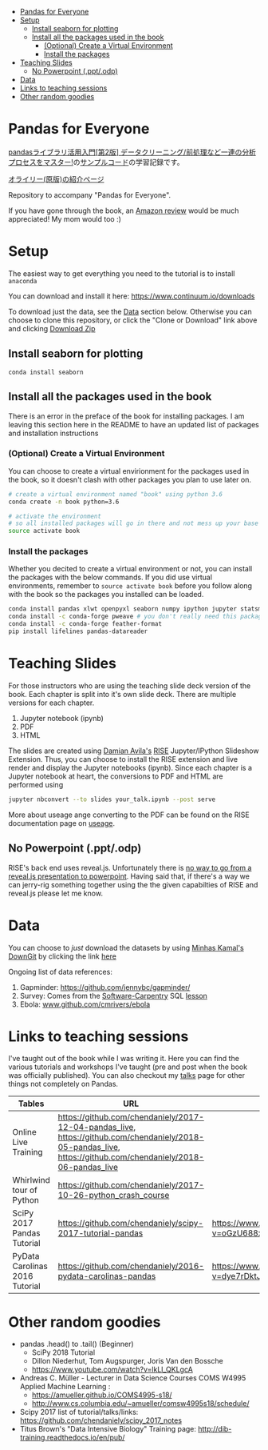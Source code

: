 <!--TOC using https://github.com/ekalinin/github-markdown-toc-->
<!--ts-->
   * [Pandas for Everyone](#pandas-for-everyone)
   * [Setup](#setup)
      * [Install seaborn for plotting](#install-seaborn-for-plotting)
      * [Install all the packages used in the book](#install-all-the-packages-used-in-the-book)
         * [(Optional) Create a Virtual Environment](#optional-create-a-virtual-environment)
         * [Install the packages](#install-the-packages)
   * [Teaching Slides](#teaching-slides)
      * [No Powerpoint (.ppt/.odp)](#no-powerpoint-pptodp)
   * [Data](#data)
   * [Links to teaching sessions](#links-to-teaching-sessions)
   * [Other random goodies](#other-random-goodies)

<!-- Added by: dchen, at: 2018-04-05T23:01-04:00 -->

<!--te-->

# Pandas for Everyone
[pandasライブラリ活用入門[第2版] データクリーニング/前処理など一連の分析プロセスをマスター!](https://book.impress.co.jp/books/1122101167)の[サンプルコード](https://github.com/chendaniely/pandas_for_everyone)の学習記録です。

[オライリー(原版)の紹介ページ](https://www.oreilly.com/library/view/pandas-for-everyone/9780137891146/)

Repository to accompany "Pandas for Everyone".

If you have gone through the book, an
[Amazon review](https://www.amazon.com/Pandas-Everyone-Analysis-Addison-Wesley-Analytics/dp/0134546938/ref=sr_1_1?ie=UTF8&qid=1522984377&sr=8-1&keywords=pandas+for+everyone)
would be much appreciated!
My mom would too :)

# Setup

The easiest way to get everything you need to the tutorial is to install `anaconda`

You can download and install it here: https://www.continuum.io/downloads

To download just the data, see the [Data](https://github.com/chendaniely/pandas_for_everyone#data) section below.
Otherwise you can choose to clone this repository, or click the "Clone or Download" link above and clicking [Download Zip](https://github.com/chendaniely/pandas_for_everyone/archive/master.zip)

## Install seaborn for plotting

`conda install seaborn`

## Install all the packages used in the book
There is an error in the preface of the book for installing packages.
I am leaving this section here in the README to have an updated list of packages and installation instructions

### (Optional) Create a Virtual Environment

You can choose to create a virtual envirionment for the packages used in the book,
so it doesn't clash with other packages you plan to use later on.

```bash
# create a virtual environment named "book" using python 3.6
conda create -n book python=3.6

# activate the environment
# so all installed packages will go in there and not mess up your base python environment
source activate book
```

### Install the packages

Whether you decited to create a virtual environment or not, you can install the packages with the below commands.
If you did use virtual environments, remember to `source activate book` before you follow along with the book
so the packages you installed can be loaded.

```bash
conda install pandas xlwt openpyxl seaborn numpy ipython jupyter statsmodels scikit-learn regex wget odo numba
conda install -c conda-forge pweave # you don't really need this package, it was used to build and create the book
conda install -c conda-forge feather-format
pip install lifelines pandas-datareader
```

# Teaching Slides

For those instructors who are using the teaching slide deck version of the book.
Each chapter is split into it's own slide deck.
There are multiple versions for each chapter.

1. Jupyter notebook (ipynb)
2. PDF
3. HTML

The slides are created using
[Damian Avila's](http://www.damian.oquanta.info/)
[RISE](https://damianavila.github.io/RISE/index.html)
Jupyter/IPython Slideshow Extension.
Thus, you can choose to install the RISE extension and live render and display the Jupyter notebooks (ipynb).
Since each chapter is a Jupyter notebook at heart, the conversions to PDF and HTML are performed using

```bash
jupyter nbconvert --to slides your_talk.ipynb --post serve
```

More about useage ange converting to the PDF can be found on the RISE documentation page on
[useage](https://damianavila.github.io/RISE/usage.html).

## No Powerpoint (.ppt/.odp)

RISE's back end uses reveal.js.
Unfortunately there is [no way to go from a reveal.js presentation to powerpoint](https://github.com/hakimel/reveal.js/issues/1702).
Having said that,
if there's a way we can jerry-rig something together using the the given capabilties of RISE and reveal.js please let me know.

# Data

You can choose to *just* download the datasets by using [Minhas Kamal's](https://minhaskamal.github.io/#/home) [DownGit](https://minhaskamal.github.io/DownGit/#/home) by clicking the link [here](https://minhaskamal.github.io/DownGit/#/home?url=https://github.com/chendaniely/pandas_for_everyone/tree/master/data)

Ongoing list of data references:

1. Gapminder: https://github.com/jennybc/gapminder/
2. Survey: Comes from the [Software-Carpentry](http://software-carpentry.org/) SQL [lesson](http://swcarpentry.github.io/sql-novice-survey)
3. Ebola: www.github.com/cmrivers/ebola

# Links to teaching sessions

I've taught out of the book while I was writing it.
Here you can find the various tutorials and workshops I've taught (pre and post when the book was officially published).
You can also checkout my [talks](http://chendaniely.github.io/talks/) page for other things not completely on Pandas.

| Tables        | URL         | Video |
| ------------- |-------------|-------|
| Online Live Training | https://github.com/chendaniely/2017-12-04-pandas_live, https://github.com/chendaniely/2018-05-pandas_live, https://github.com/chendaniely/2018-06-pandas_live |
| Whirlwind tour of Python | https://github.com/chendaniely/2017-10-26-python_crash_course |
| SciPy 2017 Pandas Tutorial | https://github.com/chendaniely/scipy-2017-tutorial-pandas | https://www.youtube.com/watch?v=oGzU688xCUs |
| PyData Carolinas 2016 Tutorial | https://github.com/chendaniely/2016-pydata-carolinas-pandas | https://www.youtube.com/watch?v=dye7rDktJ2E |

# Other random goodies

- pandas .head() to .tail() (Beginner)
    - SciPy 2018 Tutorial
    - Dillon Niederhut, Tom Augspurger, Joris Van den Bossche
    - https://www.youtube.com/watch?v=lkLl_QKLgcA
- Andreas C. Müller - Lecturer in Data Science Courses COMS W4995 Applied Machine Learning :
    - https://amueller.github.io/COMS4995-s18/
    - http://www.cs.columbia.edu/~amueller/comsw4995s18/schedule/
- Scipy 2017 list of tutorial/talks/links: https://github.com/chendaniely/scipy_2017_notes
- Titus Brown's "Data Intensive Biology" Training page: http://dib-training.readthedocs.io/en/pub/
